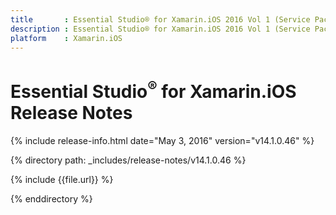 ```yaml
---
title       : Essential Studio® for Xamarin.iOS 2016 Vol 1 (Service Pack 1)Release Notes
description : Essential Studio® for Xamarin.iOS 2016 Vol 1 (Service Pack 1)Release Notes
platform    : Xamarin.iOS
---
```


# Essential Studio<sup>®</sup> for Xamarin.iOS Release Notes

{% include release-info.html date="May 3, 2016" version="v14.1.0.46" %} 

{% directory path: _includes/release-notes/v14.1.0.46 %}

{% include {{file.url}} %}

{% enddirectory %}